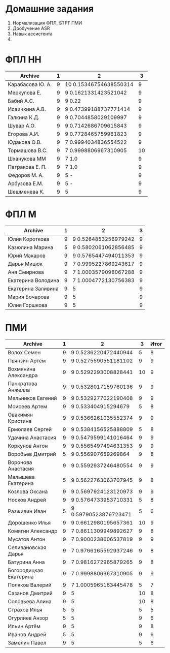 # Домашние задания
1. Нормализация ФПЛ, STFT  ПМИ
2. Дообучение ASR
3. Навык ассистента 
4. 

# ФПЛ НН
| Archive           | 1       |  2       | 3       |
|-------------------|---------|----------|---------|
|Карабасова Ю. А.   | 9 | 10 0.15346754638550314 | 9 |
|Меркулова Е.       | 9 | 9 0.1621331423521042 | 9 |
|Бабий А.С.         | 9 | 9 0.22 | 9 |
|Исаичкина А.В.     | 9 | 9 0.47399188737771414 | 9 |
|Галкина К.Д.       | 9 | 9 0.7044858029109997 | 9 |
|Шувар А.О.         | 9 | 9 0.7142686709615843 | 9 |
|Егорова А.И.       | 9 | 9 0.7728465759961823 | 9 |
|Юдакова О.В.       | 9 | 7 0.9994034836554522 | 9 |
|Тормашова В.С.     | 9 | 7 0.9998806967310905 | 10 |
|Шханукова ММ       | 9 | 7 1.0 | 9 |
|Патракова Е. П.    | 9 | 7 1.0 | 9 |
|Федоров М. А.      | 9 | 5 - | 9 |
|Арбузова Е.М.      | 9 | 5 - | 9 |
|Шешменева К.       | 9 | 5 | 9 |

# ФПЛ М
| Archive           | 1 |  2       | 3       |
|-------------------|---|----------|---------|
|Юлия Короткова     | 9 | 9 0.5264853256979242 | 9 |
|Казюлина Марина    | 5 | 9 0.5802061062856485 | 9 |
|Юрий Макаров       | 9 | 9 0.5765447494011353 | 9 |
|Дарья Мицюк        | 9 | 7 0.9995227869243617 | 9 |
|Аня Смирнова       | 9 | 7 1.0003579098067288 | 9 |
|Екатерина Володина | 9 | 7 1.0004772130756383 | 9 |
|Екатерина Заливина | 9 | 5 | 9 |
|Мария Бочарова     | 9 | 5 | 9 |
|Юлия Горшкова      | 9 | 5 | 9 |

# ПМИ
| Archive           | 1 |  2       | 3       |  Итог   |
|-------------------|---|----------|---------|---------|
|Волох Семен        | 9 | 9 0.5236220472440944 | 5 | 8 |
|Пьянзин Артём      | 9 | 9 0.5275590551181102 | 9 | 9 |
|Вохмянина Александра | 9 | 9 0.5292293008828441 | 10 | 9 |
|Панкратова Анжелла | 9 | 9 0.5328017159760136 | 9 | 9 |
|Мельников Евгений  | 9 | 9 0.5329277022190408 | 9 | 9 |
|Моисеев Артем      | 9 | 9 0.533404915294679  | 5 | 8 |
|Овакимян Кристина  | 9 | 9 0.5366261035552374 | 9 | 9 |
|Ермолаев Сергей    | 9 | 9 0.5384156525888809 | 5 | 8 |
|Удачина Анастасия  | 9 | 9 0.5479599141016464 | 9 | 9 |
|Коркунов Антон     | 9 | 9 0.5565497494631353 | 9 | 9 |
|Воробьев Дмитрий   | 5 | 9 0.556907659269864  | 9 | 8 |
|Воронова Анастасия | 9 | 9 0.5592937246480554 | 9 | 9 |
|Малышева Екатерина | 5 | 9 0.5622763063707945 | 9 | 8 |
|Козлова Оксана     | 9 | 9 0.5697924123120973 | 9 | 9 |
|Носков Андрей      | 9 | 9 0.5764733953710331 | 5 | 8 |
|Разживин Иван      | 5 | 9 0.59790523876723471 | 5 | 6 |
|Дорошенко Илья     | 9 | 9 0.6612980195657361 | 10 | 9 |
|Комягин Александр  | 9 | 7 0.8611309949892627 | 9 | 8 |
|Мусатов Антон      | 9 | 7 0.9000238606537819 | 9 | 9 |
|Селивановская Дарья| 9 | 7 0.9766165592937246 | 9 | 8 |
|Батурина Анна      | 9 | 7 0.9816272965879265 | 9 | 8 |
|Богородицкая Екатерина | 9 | 7 0.9998806967310905 | 9 | 9 |
|Поляков Валерий    | 9 | 7 1.0005965163445478 | 5 | 7 |
|Сазанов Дмитрий    | 9 | 5 | 10 | 8 |
|Соловьева Алина    | 9 | 5 | 10 | 8 |
|Страхов Илья       | 5 | 5 | 5 | 5 |
|Огурлиев Анзор     | 5 | 5 | 9 | 6 |
|Ильин Артём        | 9 | 5 | 9 | 8 |
|Иванов Андрей      | 5 | 5 | 9 | 6 |
|Замелин Павел      | 9 | 5 | 5 | 6 |

